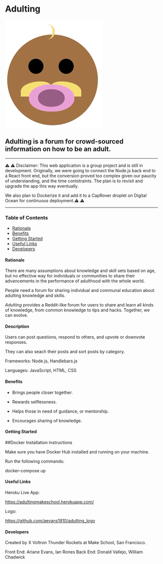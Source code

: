 <!-- Headings -->
# **Adulting**


![Logo](public/static/images/gifLogo.gif)

## Adulting is a forum for crowd-sourced information on how to be an adult.

___

⚠️ ⚠️ Disclaimer: This web application is a group project and is still in development. 
Originally, we were going to connect the Node.js back end to a React front end, 
but the conversion proved too complex given our paucity of understanding, and 
the time contstraints. 
The plan is to revisit and upgrade the app this way eventually.

We also plan to Dockerize it and add it to a CapRover droplet on Digital Ocean for 
continuous deployment.⚠️ ⚠️ 
___


### Table of Contents

* [Rationale](#Rationale)
* [Benefits](#Benefits)
* [Getting Started](#Getting_Started)
* [Useful Links](#Useful_Links)
* [Developers](#Developers)


#### Rationale

There are many assumptions about knowledge and skill sets based on age, but no effective 
way for individuals or communities to share their advancements in the performance of adulthood 
with the whole world.

People need a forum for sharing individual and communal education about adulting knowledge and skills. 

*Adulting* provides a Reddit-like forum for users to share and learn all kinds of knowledge,
from common knowledge to tips and hacks. Together, we can evolve.


#### Description

Users can post questions, respond to others, and upvote or downvote responses. 

They can also seach their posts and sort posts by category.


Frameworks: Node.js, Handlebars.js

Languages: JavaScript, HTML, CSS


#### Benefits

- Brings people closer together. 

- Rewards selflessness.

- Helps those in need of guidance, or mentorship.

- Encourages sharing of knowledge.


#### Getting Started

##Docker Installation instructions

Make sure you have Docker Hub installed and running on your machine.

Run the following commands:

docker-compose up




#### Useful Links

Heroku Live App: 

https://adultingmakeschool.herokuapp.com/


Logo:

https://github.com/aevans1910/adulting_logo


#### Developers

Created by X Voltron Thunder Rockets at Make School, San Francisco.

Front End: Ariane Evans, Ian Rones
Back End: Donald Vallejo, William Chadwick
